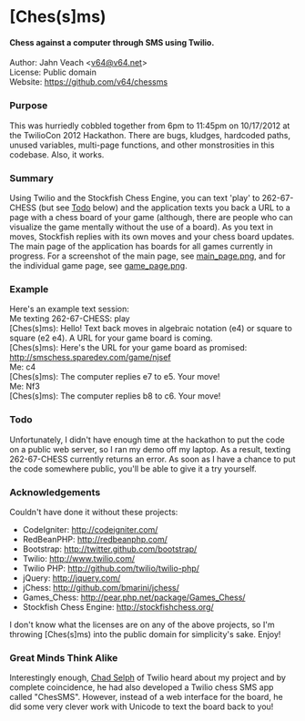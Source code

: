 # [Ches(s]ms)
#### Chess against a computer through SMS using Twilio.

Author: Jahn Veach &lt;v64@v64.net&gt;  
License: Public domain  
Website: https://github.com/v64/chessms  

### Purpose
This was hurriedly cobbled together from 6pm to 11:45pm on 10/17/2012 at the TwilioCon 2012 Hackathon. There are bugs, kludges, hardcoded paths, unused variables, multi-page functions, and other monstrosities in this codebase. Also, it works.

### Summary
Using Twilio and the Stockfish Chess Engine, you can text 'play' to 262-67-CHESS (but see [Todo](#todo) below) and the application texts you back a URL to a page with a chess board of your game (although, there are people who can visualize the game mentally without the use of a board). As you text in moves, Stockfish replies with its own moves and your chess board updates. The main page of the application has boards for all games currently in progress. For a screenshot of the main page, see [main_page.png](https://raw.github.com/v64/chessms/master/main_page.png), and for the individual game page, see [game_page.png](https://raw.github.com/v64/chessms/master/game_page.png).

### Example
Here's an example text session:  
Me texting 262-67-CHESS: play  
[Ches(s]ms): Hello! Text back moves in algebraic notation (e4) or square to square (e2 e4). A URL for your game board is coming.  
[Ches(s]ms): Here's the URL for your game board as promised: http://smschess.sparedev.com/game/njsef  
Me: c4  
[Ches(s]ms): The computer replies e7 to e5. Your move!  
Me: Nf3  
[Ches(s]ms): The computer replies b8 to c6. Your move!  

### Todo
Unfortunately, I didn't have enough time at the hackathon to put the code on a public web server, so I ran my demo off my laptop. As a result, texting 262-67-CHESS currently returns an error. As soon as I have a chance to put the code somewhere public, you'll be able to give it a try yourself.

### Acknowledgements
Couldn't have done it without these projects:

* CodeIgniter: http://codeigniter.com/
* RedBeanPHP: http://redbeanphp.com/
* Bootstrap: http://twitter.github.com/bootstrap/
* Twilio: http://www.twilio.com/
* Twilio PHP: http://github.com/twilio/twilio-php/
* jQuery: http://jquery.com/
* jChess: http://github.com/bmarini/jchess/
* Games_Chess: http://pear.php.net/package/Games_Chess/
* Stockfish Chess Engine: http://stockfishchess.org/

I don't know what the licenses are on any of the above projects, so I'm throwing [Ches(s]ms) into the public domain for simplicity's sake. Enjoy!

### Great Minds Think Alike
Interestingly enough, [Chad Selph](https://github.com/chadselph) of Twilio heard about my project and by complete coincidence, he had also developed a Twilio chess SMS app called "ChesSMS". However, instead of a web interface for the board, he did some very clever work with Unicode to text the board back to you!

